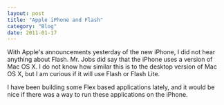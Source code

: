 ```yaml
---
layout: post
title: "Apple iPhone and Flash"
category: "Blog"
date: 2011-01-17
---
```



With Apple's announcements yesterday of the new iPhone, I did not hear anything about Flash. Mr. Jobs did say that the iPhone uses a version of Mac OS X. I do not know how similar this is to the desktop version of Mac OS X, but I am curious if it will use Flash or Flash Lite.

I have been building some Flex based applications lately, and it would be nice if there was a way to run these applications on the iPhone.